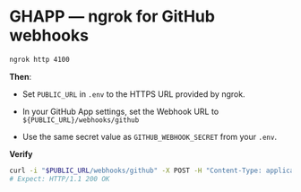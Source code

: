 # GHAPP — ngrok for GitHub webhooks

```bash
ngrok http 4100
```

**Then**:

- Set `PUBLIC_URL` in `.env` to the HTTPS URL provided by ngrok.

- In your GitHub App settings, set the Webhook URL to
`${PUBLIC_URL}/webhooks/github`

- Use the same secret value as `GITHUB_WEBHOOK_SECRET` from your `.env`.

**Verify**

```bash
curl -i "$PUBLIC_URL/webhooks/github" -X POST -H "Content-Type: application/json" -d '{"ping":"pong"}'
# Expect: HTTP/1.1 200 OK
```
    